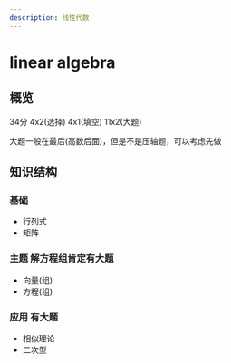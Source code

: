 ```yaml
---
description: 线性代数
---
```


# linear algebra

## 概览

34分  4x2(选择)  4x1(填空)  11x2(大题)

大题一般在最后(高数后面)，但是不是压轴题，可以考虑先做

## 知识结构

### 基础

- 行列式
- 矩阵

### 主题 **解方程组肯定有大题**

- 向量(组)
- 方程(组)

### 应用 **有大题**

- 相似理论
- 二次型
